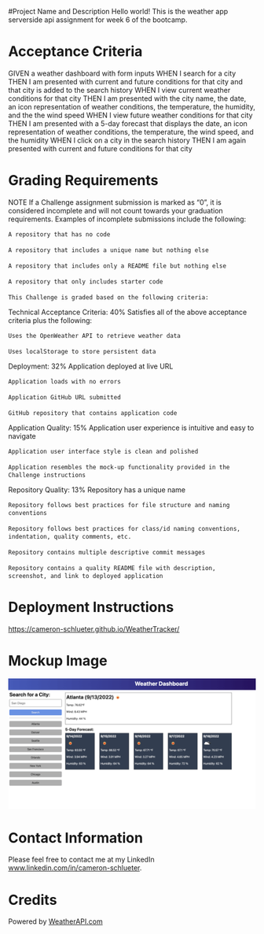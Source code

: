 #Project Name and Description
    Hello world! This is the weather app serverside api assignment for week 6 of the bootcamp.

# Acceptance Criteria
GIVEN a weather dashboard with form inputs
WHEN I search for a city
THEN I am presented with current and future conditions for that city and that city is added to the search history
WHEN I view current weather conditions for that city
THEN I am presented with the city name, the date, an icon representation of weather conditions, the temperature, the humidity, and the the wind speed
WHEN I view future weather conditions for that city
THEN I am presented with a 5-day forecast that displays the date, an icon representation of weather conditions, the temperature, the wind speed, and the humidity
WHEN I click on a city in the search history
THEN I am again presented with current and future conditions for that city

# Grading Requirements
NOTE
If a Challenge assignment submission is marked as “0”, it is considered incomplete and will not count towards your graduation requirements. Examples of incomplete submissions include the following:

    A repository that has no code

    A repository that includes a unique name but nothing else

    A repository that includes only a README file but nothing else

    A repository that only includes starter code

    This Challenge is graded based on the following criteria:

Technical Acceptance Criteria: 40%
    Satisfies all of the above acceptance criteria plus the following:

    Uses the OpenWeather API to retrieve weather data

    Uses localStorage to store persistent data

Deployment: 32%
    Application deployed at live URL

    Application loads with no errors

    Application GitHub URL submitted

    GitHub repository that contains application code

Application Quality: 15%
    Application user experience is intuitive and easy to navigate

    Application user interface style is clean and polished

    Application resembles the mock-up functionality provided in the Challenge instructions

Repository Quality: 13%
    Repository has a unique name

    Repository follows best practices for file structure and naming conventions

    Repository follows best practices for class/id naming conventions, indentation, quality comments, etc.

    Repository contains multiple descriptive commit messages

    Repository contains a quality README file with description, screenshot, and link to deployed application

# Deployment Instructions
https://cameron-schlueter.github.io/WeatherTracker/

# Mockup Image
![A mockup MVP of the working project](06-server-side-apis-homework-demo.png)

# Contact Information
Please feel free to contact me at my LinkedIn www.linkedin.com/in/cameron-schlueter.

# Credits
Powered by <a href="https://www.weatherapi.com/" title="Weather API">WeatherAPI.com</a>